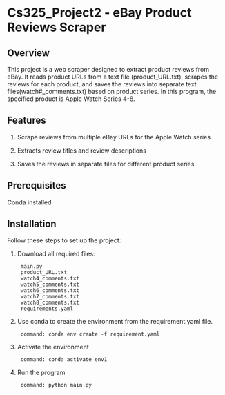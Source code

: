 # Cs325_Project2 - eBay Product Reviews Scraper

## Overview
This project is a web scraper designed to extract product reviews from eBay. It reads product URLs from a text file (product_URL.txt), scrapes the reviews for each product, and saves the reviews into separate text files(watch#_comments.txt) based on product series. In this program, the specified product is Apple Watch Series 4-8.

## Features
1. Scrape reviews from multiple eBay URLs for the Apple Watch series

2. Extracts review titles and review descriptions

3. Saves the reviews in separate files for different product series

## Prerequisites
Conda installed

## Installation

Follow these steps to set up the project:
1. Download all required files: 

        main.py
        product_URL.txt
        watch4_comments.txt
        watch5_comments.txt
        watch6_comments.txt
        watch7_comments.txt
        watch8_comments.txt
        requirements.yaml

2. Use conda to create the environment from the requirement.yaml file.

        command: conda env create -f requirement.yaml

3. Activate the environment

        command: conda activate env1

4. Run the program
   
        command: python main.py
  
